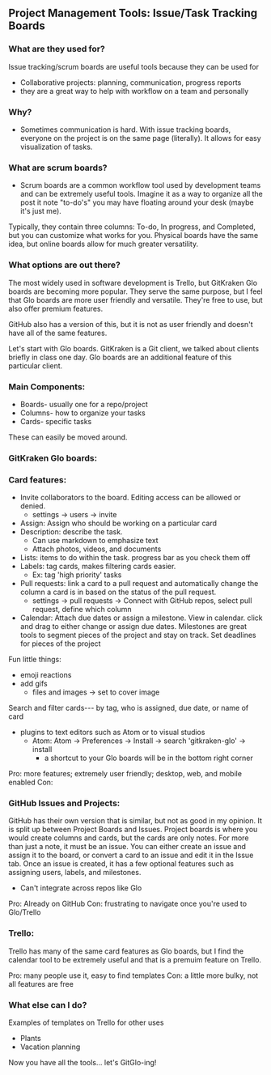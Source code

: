 ## Project Management Tools: Issue/Task Tracking Boards

### What are they used for?
Issue tracking/scrum boards are useful tools because they can be used for 
  - Collaborative projects: planning, communication, progress reports
  - they are a great way to help with workflow on a team and personally

### Why?
 - Sometimes communication is hard. With issue tracking boards, everyone on the project is on the same page (literally). It allows for easy visualization of tasks. 
 
### What are scrum boards?
- Scrum boards are a common workflow tool used by development teams and can be extremely useful tools. 
Imagine it as a way to organize all the post it note "to-do's" you may have floating around your desk (maybe it's just me). 

Typically, they contain three columns: To-do, In progress, and Completed, but you can customize what works for you. 
Physical boards have the same idea, but online boards allow for much greater versatility. 

### What options are out there?
The most widely used in software development is Trello, but GitKraken Glo boards are becoming more popular. They serve the same purpose, but I feel that Glo boards are more user friendly and versatile. They're free to use, but also offer premium features. 

GitHub also has a version of this, but it is not as user friendly and doesn't have all of the same features. 

Let's start with Glo boards. GitKraken is a Git client, we talked about clients briefly in class one day. Glo boards are an additional feature of this particular client. 

### Main Components:
 * Boards- usually one for a repo/project
 * Columns- how to organize your tasks
 * Cards- specific tasks

These can easily be moved around.
 
### GitKraken Glo boards:

### Card features:
* Invite collaborators to the board. Editing access can be allowed or denied. 
    - settings -> users -> invite
* Assign: Assign who should be working on a particular card
* Description: describe the task. 
    - Can use markdown to emphasize text 
    - Attach photos, videos, and documents
* Lists: items to do within the task. progress bar as you check them off 
* Labels: tag cards, makes filtering cards easier. 
    - Ex: tag 'high priority' tasks
* Pull requests: link a card to a pull request and automatically change the column a card is in based on the status of the pull request. 
    - settings -> pull requests -> Connect with GitHub repos, select pull request, define which column
* Calendar: Attach due dates or assign a milestone. View in calendar. click and drag to either change or assign due dates. Milestones are great tools to segment pieces of the project and stay on track. Set deadlines for pieces of the project 

Fun little things: 
 * emoji reactions
 * add gifs 
    - files and images -> set to cover image
    
Search and filter cards--- by tag, who is assigned, due date, or name of card
* plugins to text editors such as Atom or to visual studios
  - Atom: Atom -> Preferences -> Install -> search 'gitkraken-glo' -> install
     - a shortcut to your Glo boards will be in the bottom right corner
     
Pro: more features; extremely user friendly; desktop, web, and mobile enabled 
Con: 



### GitHub Issues and Projects:
GitHub has their own version that is similar, but not as good in my opinion. 
It is split up between Project Boards and Issues. Project boards is where you would create columns and cards, but the cards are only notes. For more than just a note, it must be an issue. You can either create an issue and assign it to the board, or convert a card to an issue and edit it in the Issue tab.
Once an issue is created, it has a few optional features such as assigning users, labels, and milestones. 
- Can't integrate across repos like Glo

Pro: Already on GitHub
Con: frustrating to navigate once you're used to Glo/Trello

### Trello:

Trello has many of the same card features as Glo boards, but I find the calendar tool to be extremely useful and that is a premuim feature on Trello. 

Pro: many people use it, easy to find templates
Con: a little more bulky, not all features are free

### What else can I do?
Examples of templates on Trello for other uses
 - Plants
 - Vacation planning


Now you have all the tools... let's GitGlo-ing!
